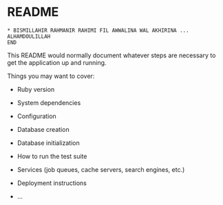 # README
```AL FATTAH
* BISMILLAHIR RAHMANIR RAHIMI FIL AWWALINA WAL AKHIRINA ... ALHAMDOULILLAH
END
```

This README would normally document whatever steps are necessary to get the
application up and running.

Things you may want to cover:

* Ruby version

* System dependencies

* Configuration

* Database creation

* Database initialization

* How to run the test suite

* Services (job queues, cache servers, search engines, etc.)

* Deployment instructions

* ...
